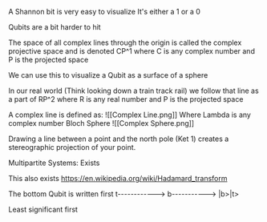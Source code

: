 A Shannon bit is very easy to visualize
	It's either a 1 or a 0

Qubits are a bit harder to hit

The space of all complex lines through the origin is called the complex projective space and is denoted CP^1 where C is any complex number and P is the projected space

We can use this to visualize a Qubit as a surface of a sphere

In our real world (Think looking down a train track rail) we follow that line as a part of RP^2 where R is any real number and P is the projected space

A complex line is defined as:
![[Complex Line.png]]
Where Lambda is any complex number
Bloch Sphere
![[Complex Sphere.png]]

Drawing a line between a point and the north pole (Ket 1) creates a stereographic projection of your point.

Multipartite Systems: Exists

This also exists
https://en.wikipedia.org/wiki/Hadamard_transform

The bottom Qubit is written first
t------------>
b----------->
|b>|t>

Least significant first

